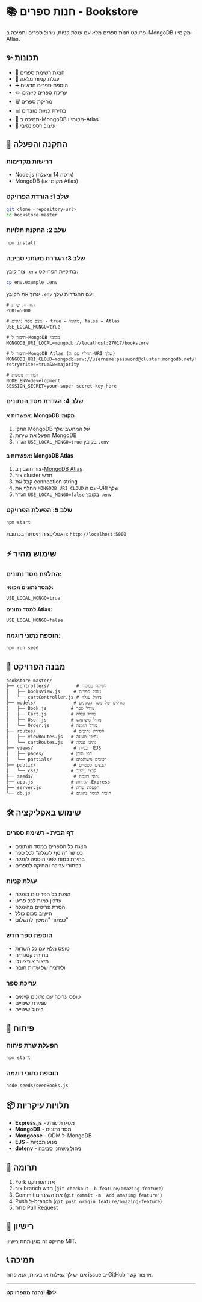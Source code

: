 # 📚 חנות ספרים - Bookstore

פרויקט חנות ספרים מלא עם עגלת קניות, ניהול ספרים ותמיכה ב-MongoDB מקומי ו-Atlas.

## ✨ תכונות

- 📖 הצגת רשימת ספרים
- 🛒 עגלת קניות מלאה
- ➕ הוספת ספרים חדשים
- ✏️ עריכת ספרים קיימים
- 🗑️ מחיקת ספרים
- 📊 בחירת כמות מוצרים
- 💾 תמיכה ב-MongoDB מקומי ו-Atlas
- 📱 עיצוב רספונסיבי

## 🚀 התקנה והפעלה

### דרישות מקדימות

- Node.js (גרסה 14 ומעלה)
- MongoDB (מקומי או Atlas)

### שלב 1: הורדת הפרויקט

```bash
git clone <repository-url>
cd bookstore-master
```

### שלב 2: התקנת תלויות

```bash
npm install
```

### שלב 3: הגדרת משתני סביבה

צור קובץ `.env` בתיקיית הפרויקט:

```bash
cp env.example .env
```

ערוך את הקובץ `.env` עם ההגדרות שלך:

```env
# הגדרות שרת
PORT=5000

# מצב מסד נתונים - true = מקומי, false = Atlas
USE_LOCAL_MONGO=true

# חיבור ל-MongoDB מקומי
MONGODB_URI_LOCAL=mongodb://localhost:27017/bookstore

# חיבור ל-MongoDB Atlas (החלף עם ה-URI שלך)
MONGODB_URI_CLOUD=mongodb+srv://username:password@cluster.mongodb.net/bookstore?retryWrites=true&w=majority

# הגדרות נוספות
NODE_ENV=development
SESSION_SECRET=your-super-secret-key-here
```

### שלב 4: הגדרת מסד הנתונים

#### אפשרות א: MongoDB מקומי

1. התקן MongoDB על המחשב שלך
2. הפעל את שירות MongoDB
3. הגדר `USE_LOCAL_MONGO=true` בקובץ `.env`

#### אפשרות ב: MongoDB Atlas

1. צור חשבון ב-[MongoDB Atlas](https://cloud.mongodb.com)
2. צור cluster חדש
3. קבל את connection string
4. החלף את `MONGODB_URI_CLOUD` עם ה-URI שלך
5. הגדר `USE_LOCAL_MONGO=false` בקובץ `.env`

### שלב 5: הפעלת הפרויקט

```bash
npm start
```

האפליקציה תיפתח בכתובת: `http://localhost:5000`

## ⚡ שימוש מהיר

### החלפת מסד נתונים:

**למסד נתונים מקומי:**
```env
USE_LOCAL_MONGO=true
```

**למסד נתונים Atlas:**
```env
USE_LOCAL_MONGO=false
```

### הוספת נתוני דוגמה:
```bash
npm run seed
```

## 📁 מבנה הפרויקט

```
bookstore-master/
├── controllers/          # לוגיקה עסקית
│   ├── booksView.js     # ניהול ספרים
│   └── cartController.js # ניהול עגלה
├── models/              # מודלים של מסד הנתונים
│   ├── Book.js         # מודל ספר
│   ├── Cart.js         # מודל עגלה
│   ├── User.js         # מודל משתמש
│   └── Order.js        # מודל הזמנה
├── routes/              # הגדרת נתיבים
│   ├── viewRoutes.js   # נתיבי תצוגה
│   └── cartRoutes.js   # נתיבי עגלה
├── views/               # תבניות EJS
│   ├── pages/          # דפי תוכן
│   └── partials/       # רכיבים משותפים
├── public/              # קבצים סטטיים
│   └── css/            # קבצי עיצוב
├── seeds/               # נתוני דוגמה
├── app.js              # הגדרות Express
├── server.js           # הפעלת שרת
└── db.js               # חיבור למסד נתונים
```

## 🛠️ שימוש באפליקציה

### דף הבית - רשימת ספרים
- הצגת כל הספרים במסד הנתונים
- כפתור "הוסף לעגלה" לכל ספר
- בחירת כמות לפני הוספה לעגלה
- כפתורי עריכה ומחיקה לספרים

### עגלת קניות
- הצגת כל הפריטים בעגלה
- עדכון כמות לכל פריט
- הסרת פריטים מהעגלה
- חישוב סכום כולל
- כפתור "המשך לתשלום"

### הוספת ספר חדש
- טופס מלא עם כל השדות
- בחירת קטגוריה
- תיאור אופציונלי
- ולידציה של שדות חובה

### עריכת ספר
- טופס עריכה עם נתונים קיימים
- שמירת שינויים
- ביטול שינויים

## 🔧 פיתוח

### הפעלת שרת פיתוח

```bash
npm start
```

### הוספת נתוני דוגמה

```bash
node seeds/seedBooks.js
```

## 📦 תלויות עיקריות

- **Express.js** - מסגרת שרת
- **MongoDB** - מסד נתונים
- **Mongoose** - ODM ל-MongoDB
- **EJS** - מנוע תבניות
- **dotenv** - ניהול משתני סביבה

## 🤝 תרומה

1. Fork את הפרויקט
2. צור branch חדש (`git checkout -b feature/amazing-feature`)
3. Commit את השינויים (`git commit -m 'Add amazing feature'`)
4. Push ל-branch (`git push origin feature/amazing-feature`)
5. פתח Pull Request

## 📄 רישיון

פרויקט זה מוגן תחת רישיון MIT.

## 📞 תמיכה

אם יש לך שאלות או בעיות, אנא פתח issue ב-GitHub או צור קשר.

---

**נהנה מהפרויקט! 📚✨** 